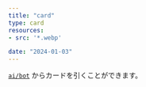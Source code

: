 ```yaml
---
title: "card"
type: card
resources:
- src: '*.webp'

date: "2024-01-03"
---
```


<code>[ai/bot](https://git.syui.ai/ai/bot/wiki/help)</code> からカードを引くことができます。

<blockquote class="bluesky-embed" data-bluesky-uri="at://did:plc:4hqjfn7m6n5hno3doamuhgef/app.bsky.feed.post/3kq4jz4wxdb2c" data-bluesky-cid="bafyreiesdjxxblnblyfiew7smtbrsbd363ksfylsyrrtjour6me3dinbye"></blockquote>
<script async src="https://embed.bsky.app/static/embed.js" charset="utf-8"></script>

<script type="module" src="https://ajax.googleapis.com/ajax/libs/model-viewer/3.4.0/model-viewer.min.js"></script>
<model-viewer v-if="glb_next !== 0" class="ar" src="https://card.syui.ai/obj/card_2.glb" ar-modes="scene-viewer webxr quick-look" auto-rotate autoplay ar camera-controls></model-viewer>

<!--more-->

